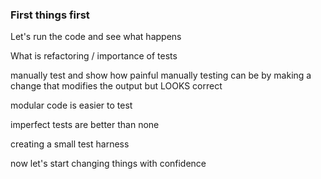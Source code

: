 ### First things first
Let's run the code and see what happens

What is refactoring / importance of tests

manually test and show how painful manually testing can be by making a change that modifies the output but LOOKS correct

modular code is easier to test

imperfect tests are better than none

creating a small test harness

now let's start changing things with confidence
